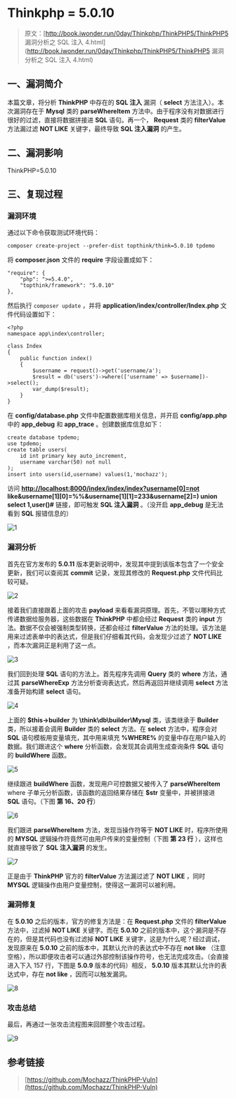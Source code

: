 # Thinkphp = 5.0.10

> 原文：[http://book.iwonder.run/0day/Thinkphp/ThinkPHP5/ThinkPHP5 漏洞分析之 SQL 注入 4.html](http://book.iwonder.run/0day/Thinkphp/ThinkPHP5/ThinkPHP5 漏洞分析之 SQL 注入 4.html)

## 一、漏洞简介

本篇文章，将分析 **ThinkPHP** 中存在的 **SQL 注入** 漏洞（ **select** 方法注入）。本次漏洞存在于 **Mysql** 类的 **parseWhereItem** 方法中。由于程序没有对数据进行很好的过滤，直接将数据拼接进 **SQL** 语句。再一个， **Request** 类的 **filterValue** 方法漏过滤 **NOT LIKE** 关键字，最终导致 **SQL 注入漏洞** 的产生。

## 二、漏洞影响

ThinkPHP=5.0.10

## 三、复现过程

### 漏洞环境

通过以下命令获取测试环境代码：

```
composer create-project --prefer-dist topthink/think=5.0.10 tpdemo 
```

将 **composer.json** 文件的 **require** 字段设置成如下：

```
"require": {
    "php": ">=5.4.0",
    "topthink/framework": "5.0.10"
}, 
```

然后执行 `composer update` ，并将 **application/index/controller/Index.php** 文件代码设置如下：

```
<?php
namespace app\index\controller;

class Index
{
    public function index()
    {
        $username = request()->get('username/a');
        $result = db('users')->where(['username' => $username])->select();
        var_dump($result);
    }
} 
```

在 **config/database.php** 文件中配置数据库相关信息，并开启 **config/app.php** 中的 **app_debug** 和 **app_trace** 。创建数据库信息如下：

```
create database tpdemo;
use tpdemo;
create table users(
    id int primary key auto_increment,
    username varchar(50) not null
);
insert into users(id,username) values(1,'mochazz'); 
```

访问 **[http://localhost:8000/index/index/index?username[0]=not](http://localhost:8000/index/index/index?username[0]=not) like&username[1][0]=%%&username[1][1]=233&username[2]=) union select 1,user()#** 链接，即可触发 **SQL 注入漏洞** 。（没开启 **app_debug** 是无法看到 **SQL** 报错信息的）

![1](img/c24fc3e0e14e80754321243ab7541e9c.png)

### 漏洞分析

首先在官方发布的 **5.0.11** 版本更新说明中，发现其中提到该版本包含了一个安全更新，我们可以查阅其 **commit** 记录，发现其修改的 **Request.php** 文件代码比较可疑。

![2](img/c24fc3e0e14e80754321243ab7541e9c.png)

接着我们直接跟着上面的攻击 **payload** 来看看漏洞原理。首先，不管以哪种方式传递数据给服务器，这些数据在 **ThinkPHP** 中都会经过 **Request** 类的 **input** 方法。数据不仅会被强制类型转换，还都会经过 **filterValue** 方法的处理。该方法是用来过滤表单中的表达式，但是我们仔细看其代码，会发现少过滤了 **NOT LIKE** ，而本次漏洞正是利用了这一点。

![3](img/c24fc3e0e14e80754321243ab7541e9c.png)

我们回到处理 **SQL** 语句的方法上。首先程序先调用 **Query** 类的 **where** 方法，通过其 **parseWhereExp** 方法分析查询表达式，然后再返回并继续调用 **select** 方法准备开始构建 **select** 语句。

![4](img/c24fc3e0e14e80754321243ab7541e9c.png)

上面的 **$this->builder** 为 **\think\db\builder\Mysql** 类，该类继承于 **Builder** 类，所以接着会调用 **Builder** 类的 **select** 方法。在 **select** 方法中，程序会对 **SQL** 语句模板用变量填充，其中用来填充 **%WHERE%** 的变量中存在用户输入的数据。我们跟进这个 **where** 分析函数，会发现其会调用生成查询条件 **SQL** 语句的 **buildWhere** 函数。

![5](img/c24fc3e0e14e80754321243ab7541e9c.png)

继续跟进 **buildWhere** 函数，发现用户可控数据又被传入了 **parseWhereItem** where 子单元分析函数，该函数的返回结果存储在 **$str** 变量中，并被拼接进 **SQL** 语句。（下图 **第 16、20 行**）

![6](img/c24fc3e0e14e80754321243ab7541e9c.png)

我们跟进 **parseWhereItem** 方法，发现当操作符等于 **NOT LIKE** 时，程序所使用的 **MYSQL** 逻辑操作符竟然可由用户传来的变量控制（下图 **第 23 行** ），这样也就直接导致了 **SQL 注入漏洞** 的发生。

![7](img/c24fc3e0e14e80754321243ab7541e9c.png)

正是由于 **ThinkPHP** 官方的 **filterValue** 方法漏过滤了 **NOT LIKE** ，同时 **MYSQL** 逻辑操作由用户变量控制，使得这一漏洞可以被利用。

### 漏洞修复

在 **5.0.10** 之后的版本，官方的修复方法是：在 **Request.php** 文件的 **filterValue** 方法中，过滤掉 **NOT LIKE** 关键字。而在 **5.0.10** 之前的版本中，这个漏洞是不存在的，但是其代码也没有过滤掉 **NOT LIKE** 关键字，这是为什么呢？经过调试，发现原来在 **5.0.10** 之前的版本中，其默认允许的表达式中不存在 **not like** （注意空格），所以即便攻击者可以通过外部控制该操作符号，也无法完成攻击。（会直接进入下入 157 行，下图是 **5.0.9** 版本的代码）相反， **5.0.10** 版本其默认允许的表达式中，存在 **not like** ，因而可以触发漏洞。

![8](img/c24fc3e0e14e80754321243ab7541e9c.png)

### 攻击总结

最后，再通过一张攻击流程图来回顾整个攻击过程。

![9](img/c24fc3e0e14e80754321243ab7541e9c.png)

## 参考链接

> [https://github.com/Mochazz/ThinkPHP-Vuln](https://github.com/Mochazz/ThinkPHP-Vuln)


